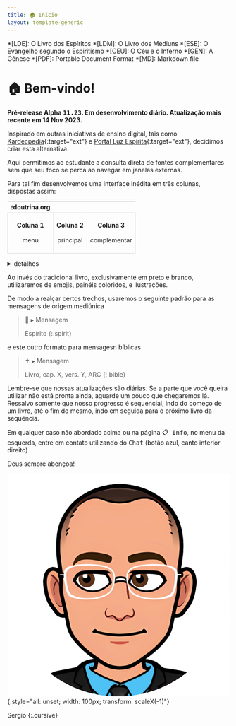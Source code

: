 ```yaml
---
title: 🏠 Início
layout: template-generic
---
```


<style>
    td {border: 1px solid gainsboro}
</style>

*[LDE]: O Livro dos Espíritos
*[LDM]: O Livro dos Médiuns
*[ESE]: O Evangelho segundo o Espiritismo
*[CEU]: O Céu e o Inferno
*[GEN]: A Gênese
*[PDF]: Portable Document Format
*[MD]: Markdown file

# 🏠 Bem-vindo!

**Pré-release Alpha <kbd>11.23</kbd>. Em desenvolvimento diário. Atualização mais recente em 14 Nov 2023.**

Inspirado em outras iniciativas de ensino digital, tais como [Kardecpedia](https://kardecpedia.com/pt){:target="ext"} e [Portal Luz Espírita](https://www.luzespirita.org.br/){:target="ext"}, decidimos criar esta alternativa.

Aqui permitimos ao estudante a consulta direta de fontes complementares sem que seu foco se perca ao navegar em janelas externas. 

Para tal fim desenvolvemos uma interface inédita em três colunas, dispostas assim:

| 💧doutrina.org  |  |  |
| :---: | :---: | :---: |
<br>**Coluna 1**<br><br>menu<br><br>  | <br>**Coluna 2**<br><br>principal<br><br> | <br>**Coluna 3**<br><br>complementar<br><br> |  


<details><summary>detalhes</summary><small>
<ol>
<li>Coluna 1, contendo links dos livros, o sumário do mesmo, e detalhes do projeto (visível em telas grandes)</li>
<li>Coluna 2, dispondo da obra original em uma página única (visível em telas grandes, médias e pequenas)</li>
<li>Coluna 3, possibilitando a consulta de enciclopédia, dicionário, atlas (somente ESE) e vídeo reunião (visível em telas grandes e médias)</li>
<li>Adicionalmente, existe um quarto painel, escamoteavel, que possibilita grifos em amarelo e anotações (interface em Inglês, requere uma conta)</li></ol>
<hr></small>

</details>
  
Ao invés do tradicional livro, exclusivamente em preto e branco, utilizaremos de emojis, painéis coloridos, e ilustrações.

De modo a realçar certos trechos, usaremos o seguinte padrão para as mensagens de origem mediúnica

> 👻 ▸ Mensagem
>
> Espírito
{:.spirit}

e este outro formato para mensagesn bíblicas

> ✝️ ▸ Mensagem
>
> Livro, cap. X, vers. Y, ARC
{:.bible}

Lembre-se que nossas atualizações são diárias. Se a parte que você queira utilizar não está pronta ainda, aguarde um pouco que chegaremos lá. Ressalvo somente que nosso progresso é sequencial, indo do começo de um livro, até o fim do mesmo, indo em seguida para o próximo livro da sequência.

Em qualquer caso não abordado acima ou na página <kbd>📋 Info</kbd>, no menu da esquerda, entre em contato utilizando do <kbd>Chat</kbd> (botão azul, canto inferior direito)

Deus sempre abençoa!

![bitmoji](./framework/baldy.png){:style="all: unset; width: 100px; transform: scaleX(-1)"}

Sergio
{:.cursive}

<p>&nbsp;</p>
<p>&nbsp;</p>
<p>&nbsp;</p>